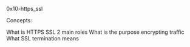 0x10-https_ssl

Concepts:

What is HTTPS SSL 2 main roles
What is the purpose encrypting traffic
What SSL termination means
